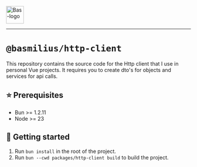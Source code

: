 <a href="https://bas.dev" target="_blank" rel="noopener">
	<img src="https://bmcdn.nl/assets/branding/logo.svg" alt="Bas-logo" height="48"/>
</a>

---

# `@basmilius/http-client`

This repository contains the source code for the Http client that I use in personal Vue projects. It requires you to create dto's for objects and services for api calls.

## ⭐️ Prerequisites

- Bun >= 1.2.11
- Node >= 23

## 🚀 Getting started

1. Run `bun install` in the root of the project.
2. Run `bun --cwd packages/http-client build` to build the project.
